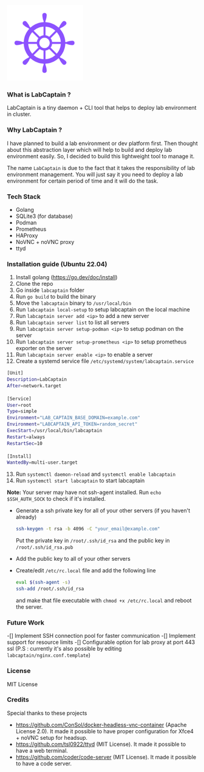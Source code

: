 <img src="./assets/logo.png" width="200">

### What is LabCaptain ?
LabCaptain is a tiny daemon + CLI tool that helps to deploy lab environment in cluster.

### Why LabCaptain ?
I have planned to build a lab environment or dev platform first.
Then thought about this abstraction layer which will help to build and deploy lab environment easily.
So, I decided to build this lightweight tool to manage it.

The name `LabCaptain` is due to the fact that it takes the responsibility of lab environment management. You will just say it you need to deploy a lab environment for certain period of time and it will do the task.

### Tech Stack
- Golang
- SQLite3 (for database)
- Podman
- Prometheus
- HAProxy
- NoVNC + noVNC proxy
- ttyd

### Installation guide (Ubuntu 22.04)
1. Install golang (https://go.dev/doc/install)
2. Clone the repo
3. Go inside `labcaptain` folder
4. Run `go build` to build the binary
5. Move the `labcaptain` binary to `/usr/local/bin`
6. Run `labcaptain local-setup` to setup labcaptain on the local machine
7. Run `labcaptain server add <ip>` to add a new server
8. Run `labcaptain server list` to list all servers
9. Run `labcaptain server setup-podman <ip>` to setup podman on the server
10. Run `labcaptain server setup-prometheus <ip>` to setup prometheus exporter on the server
11. Run `labcaptain server enable <ip>` to enable a server
12. Create a systemd service file `/etc/systemd/system/labcaptain.service`
```bash
[Unit]
Description=LabCaptain
After=network.target

[Service]
User=root
Type=simple
Environment="LAB_CAPTAIN_BASE_DOMAIN=example.com"
Environment="LABCAPTAIN_API_TOKEN=random_secret"
ExecStart=/usr/local/bin/labcaptain
Restart=always
RestartSec=10

[Install]
WantedBy=multi-user.target
```
13. Run `systemctl daemon-reload` and `systemctl enable labcaptain`
14. Run `systemctl start labcaptain` to start labcaptain

**Note:** Your server may have not ssh-agent installed. Run `echo $SSH_AUTH_SOCK` to check if it's installed.

- Generate a ssh private key for all of your other servers (if you haven't already)
  ```bash
  ssh-keygen -t rsa -b 4096 -C "your_email@example.com"
  ```
  Put the private key in `/root/.ssh/id_rsa` and the public key in `/root/.ssh/id_rsa.pub`

- Add the public key to all of your other servers
- Create/edit `/etc/rc.local` file and add the following line
  ```bash
  eval $(ssh-agent -s)
  ssh-add /root/.ssh/id_rsa
  ```
  and make that file executable with `chmod +x /etc/rc.local` and reboot the server.

### Future Work
-[] Implement SSH connection pool for faster communication
-[] Implement support for resource limits
-[] Configurable option for lab proxy at port 443 ssl (P.S : currently it's also possible by editing `labcaptain/nginx.conf.template`)

### License
MIT License

### Credits
Special thanks to these projects
- https://github.com/ConSol/docker-headless-vnc-container (Apache License 2.0). It made it possible to have proper configuration for Xfce4 + noVNC setup for headsup.
- https://github.com/tsl0922/ttyd (MIT License). It made it possible to have a web terminal.
- https://github.com/coder/code-server (MIT License). It made it possible to have a code server.

